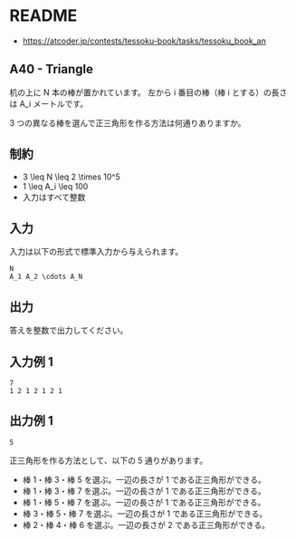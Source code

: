 # README
- <https://atcoder.jp/contests/tessoku-book/tasks/tessoku_book_an>
## A40 - Triangle
机の上に N 本の棒が置かれています。
左から i 番目の棒（棒 i とする）の長さは A_i メートルです。

3 つの異なる棒を選んで正三角形を作る方法は何通りありますか。
## 制約
* 3 \leq N \leq 2 \times 10^5
* 1 \leq A_i \leq 100
* 入力はすべて整数
## 入力
入力は以下の形式で標準入力から与えられます。

```
N
A_1 A_2 \cdots A_N
```
## 出力
答えを整数で出力してください。
## 入力例 1
```
7
1 2 1 2 1 2 1
```
## 出力例 1
```
5
```

正三角形を作る方法として、以下の 5 通りがあります。

* 棒 1・棒 3・棒 5 を選ぶ。一辺の長さが 1 である正三角形ができる。
* 棒 1・棒 3・棒 7 を選ぶ。一辺の長さが 1 である正三角形ができる。
* 棒 1・棒 5・棒 7 を選ぶ。一辺の長さが 1 である正三角形ができる。
* 棒 3・棒 5・棒 7 を選ぶ。一辺の長さが 1 である正三角形ができる。
* 棒 2・棒 4・棒 6 を選ぶ。一辺の長さが 2 である正三角形ができる。
